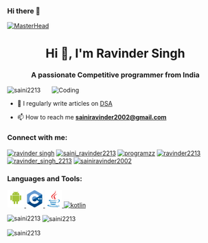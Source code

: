 ### Hi there 👋


[![MasterHead](https://i.pinimg.com/originals/16/03/fb/1603fb7077abb9093f4af305b4e5ce79.gif)](https://rishavchanda.io)
<h1 align="center">Hi 👋, I'm Ravinder Singh</h1>
<h3 align="center">A passionate Competitive programmer from India</h3>
<img align="right" alt="Coding" width="400" src="https://images.squarespace-cdn.com/content/v1/5769fc401b631bab1addb2ab/1541580611624-TE64QGKRJG8SWAIUS7NS/ke17ZwdGBToddI8pDm48kPoswlzjSVMM-SxOp7CV59BZw-zPPgdn4jUwVcJE1ZvWQUxwkmyExglNqGp0IvTJZamWLI2zvYWH8K3-s_4yszcp2ryTI0HqTOaaUohrI8PI6FXy8c9PWtBlqAVlUS5izpdcIXDZqDYvprRqZ29Pw0o/coding-freak.gif">

<p align="left"> <img src="https://komarev.com/ghpvc/?username=saini2213&label=Profile%20views&color=0e75b6&style=flat" alt="saini2213" /> </p>

- 📝 I regularly write articles on [DSA](DSA)

- 📫 How to reach me **sainiravinder2002@gmail.com**

<h3 align="left">Connect with me:</h3>
<p align="left">
<a href="https://linkedin.com/in/ravinder singh" target="blank"><img align="center" src="https://raw.githubusercontent.com/rahuldkjain/github-profile-readme-generator/master/src/images/icons/Social/linked-in-alt.svg" alt="ravinder singh" height="30" width="40" /></a>
<a href="https://instagram.com/saini_ravinder2213" target="blank"><img align="center" src="https://raw.githubusercontent.com/rahuldkjain/github-profile-readme-generator/master/src/images/icons/Social/instagram.svg" alt="saini_ravinder2213" height="30" width="40" /></a>
<a href="https://www.youtube.com/c/programzz" target="blank"><img align="center" src="https://raw.githubusercontent.com/rahuldkjain/github-profile-readme-generator/master/src/images/icons/Social/youtube.svg" alt="programzz" height="30" width="40" /></a>
<a href="https://www.codechef.com/users/ravinder2213" target="blank"><img align="center" src="https://cdn.jsdelivr.net/npm/simple-icons@3.1.0/icons/codechef.svg" alt="ravinder2213" height="30" width="40" /></a>
<a href="https://www.leetcode.com/ravinder_singh_2213" target="blank"><img align="center" src="https://raw.githubusercontent.com/rahuldkjain/github-profile-readme-generator/master/src/images/icons/Social/leet-code.svg" alt="ravinder_singh_2213" height="30" width="40" /></a>
<a href="https://auth.geeksforgeeks.org/user/sainiravinder2002" target="blank"><img align="center" src="https://raw.githubusercontent.com/rahuldkjain/github-profile-readme-generator/master/src/images/icons/Social/geeks-for-geeks.svg" alt="sainiravinder2002" height="30" width="40" /></a>
</p>

<h3 align="left">Languages and Tools:</h3>
<p align="left"> <a href="https://developer.android.com" target="_blank" rel="noreferrer"> <img src="https://raw.githubusercontent.com/devicons/devicon/master/icons/android/android-original-wordmark.svg" alt="android" width="40" height="40"/> </a> <a href="https://www.w3schools.com/cpp/" target="_blank" rel="noreferrer"> <img src="https://raw.githubusercontent.com/devicons/devicon/master/icons/cplusplus/cplusplus-original.svg" alt="cplusplus" width="40" height="40"/> </a> <a href="https://www.java.com" target="_blank" rel="noreferrer"> <img src="https://raw.githubusercontent.com/devicons/devicon/master/icons/java/java-original.svg" alt="java" width="40" height="40"/> </a> <a href="https://kotlinlang.org" target="_blank" rel="noreferrer"> <img src="https://www.vectorlogo.zone/logos/kotlinlang/kotlinlang-icon.svg" alt="kotlin" width="40" height="40"/> </a> </p>

<p><img align="left" src="https://github-readme-stats.vercel.app/api/top-langs?username=saini2213&show_icons=true&locale=en&layout=compact" alt="saini2213" /></p>

<p>&nbsp;<img align="center" src="https://github-readme-stats.vercel.app/api?username=saini2213&show_icons=true&locale=en" alt="saini2213" /></p>

<p><img align="center" src="https://github-readme-streak-stats.herokuapp.com/?user=saini2213&" alt="saini2213" /></p>

